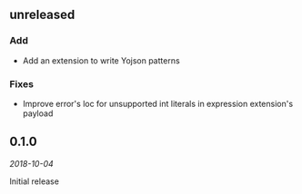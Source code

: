 ## unreleased

### Add

- Add an extension to write Yojson patterns

### Fixes

- Improve error's loc for unsupported int literals in expression extension's payload

## 0.1.0

*2018-10-04*

Initial release
